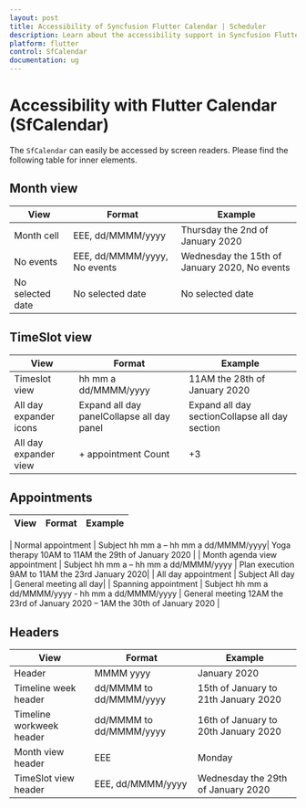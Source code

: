 ```yaml
---
layout: post
title: Accessibility of Syncfusion Flutter Calendar | Scheduler
description: Learn about the accessibility support in Syncfusion Flutter Calendar (SfCalendar) widget  | Scheduler
platform: flutter
control: SfCalendar
documentation: ug
---
```


# Accessibility with Flutter Calendar (SfCalendar)
The `SfCalendar` can easily be accessed by screen readers. Please find the following table  for inner elements.

## Month view
| View                       | Format                                              | Example                                                                      |
|---------------------- |----------------------------------------- |------------------------------------------------------------ |
| Month cell              | EEE, dd/MMMM/yyyy                      | Thursday the 2nd of January 2020                             |
| No events               | EEE, dd/MMMM/yyyy, No events    | Wednesday the 15th of January 2020, No events     |
| No selected date    | No selected date                             | No selected date                                                        |

## TimeSlot view
| View                  | Format                                                      | Example                                                                      |
|-------------------|------------------------------------------------|--------------------------------------------------------------|
| Timeslot view    | hh mm a dd/MMMM/yyyy                        | 11AM the 28th of January 2020 |
| All day expander icons | Expand all day panelCollapse all day panel| Expand all day sectionCollapse all day section                               |
| All day expander view | + appointment Count                      | +3 |


## Appointments
| View                                   | Format                                              | Example                                                                      |
|-------------------------------|------------------------------------------|-----------------------------------------------------------------|

| Normal appointment         | Subject hh mm a – hh mm a dd/MMMM/yyyy| Yoga therapy 10AM to 11AM the 29th of January 2020                          |
| Month agenda view appointment | Subject hh mm a – hh mm a dd/MMMM/yyyy | Plan execution 9AM to 11AM the 23rd January 2020|
| All day appointment         | Subject All day                                   | General meeting all day|
| Spanning appointment     | Subject hh mm a dd/MMMM/yyyy - hh mm a dd/MMMM/yyyy | General meeting 12AM the 23rd of January 2020 – 1AM the 30th of January 2020 |


## Headers
| View                       | Format                                              | Example                                                                      |
|----------------------|------------------------------------------|-------------------------------------------------------------|
| Header | MMMM yyyy | January 2020 |
| Timeline week header| dd/MMMM to dd/MMMM/yyyy |  15th of January to 21th January 2020  |
| Timeline workweek header | dd/MMMM to dd/MMMM/yyyy | 16th of January to 20th January 2020 |
| Month view header | EEE | Monday |
| TimeSlot view header | EEE, dd/MMMM/yyyy| Wednesday the 29th of January 2020|
